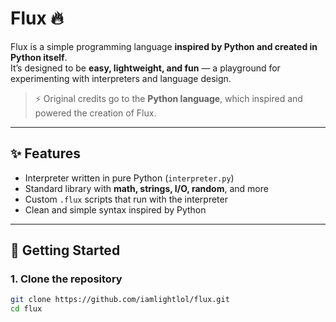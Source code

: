 # Flux 🔥

Flux is a simple programming language **inspired by Python and created in Python itself**.  
It’s designed to be **easy, lightweight, and fun** — a playground for experimenting with interpreters and language design.  

> ⚡ Original credits go to the **Python language**, which inspired and powered the creation of Flux.

---

## ✨ Features
- Interpreter written in pure Python (`interpreter.py`)
- Standard library with **math, strings, I/O, random**, and more
- Custom `.flux` scripts that run with the interpreter
- Clean and simple syntax inspired by Python

---

## 🚀 Getting Started

### 1. Clone the repository
```bash
git clone https://github.com/iamlightlol/flux.git
cd flux
